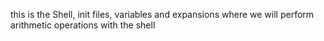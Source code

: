 this is the Shell, init files, variables and expansions where we will perform arithmetic operations with the shell
